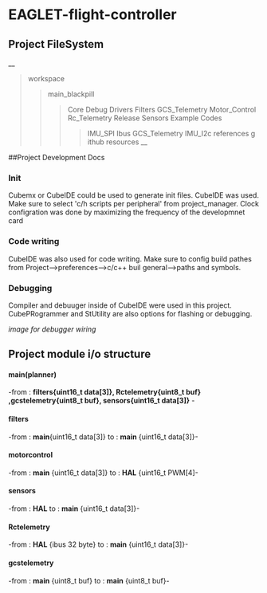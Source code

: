 # EAGLET-flight-controller

## Project FileSystem
__
> workspace
>> main_blackpill
>>> Core
>>> Debug
>>> Drivers
>>> Filters
>>> GCS_Telemetry
>>> Motor_Control
>>> Rc_Telemetry
>>> Release
>>> Sensors
>>> Example Codes
>>>> IMU_SPI
>>>> Ibus
>>>> GCS_Telemetry
>>>> IMU_I2c
> references
>>g ithub resources
__

##Project Development Docs

### Init 
Cubemx or CubeIDE could be used to generate init files. 
CubeIDE was used. Make sure to select 'c/h scripts per peripheral' from project_manager.
Clock configration was done by maximizing the frequency of the developmnet card

### Code writing
CubeIDE was also used for code writing. Make sure to config build pathes from Project-->preferences-->c/c++ buil general-->paths and symbols. 

### Debugging
Compiler and debuuger inside of CubeIDE were used in this project. CubePRogrammer and StUtility are also options for flashing or debugging.

*image for debugger wiring*

## Project module i/o structure

#### main(planner)
-from : __filters{uint16_t data[3]}, Rctelemetry{uint8_t buf} ,gcstelemetry{uint8_t buf}, sensors{uint16_t data[3]}__ - 

#### filters
-from : __main__{uint16_t data[3]}
to : __main__ {uint16_t data[3]}-
#### motorcontrol
-from : __main__ {uint16_t data[3]}
to : __HAL__ {uint16_t PWM[4]-
#### sensors
-from : __HAL__
to : __main__ {uint16_t data[3]}-
#### Rctelemetry
-from : __HAL__ {ibus 32 byte}
to : __main__ {uint16_t data[3]}-
#### gcstelemetry
-from : __main__ {uint8_t buf}
to : __main__ {uint8_t buf}-

